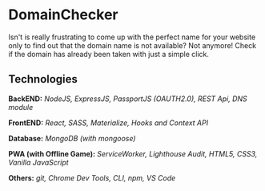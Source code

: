 # DomainChecker
Isn't is really frustrating to come up with the perfect name for your website only to find out that the domain name is not available? Not anymore! Check if the domain has already been taken with just a simple click.



## Technologies
**BackEND:**  *NodeJS, ExpressJS, PassportJS (OAUTH2.0), REST Api, DNS module*

**FrontEND:** *React, SASS, Materialize, Hooks and Context API*

**Database:** *MongoDB (with mongoose)*

**PWA (with Offline Game):** *ServiceWorker, Lighthouse Audit, HTML5, CSS3, Vanilla JavaScript*


**Others:** *git, Chrome Dev Tools, CLI, npm, VS Code*
